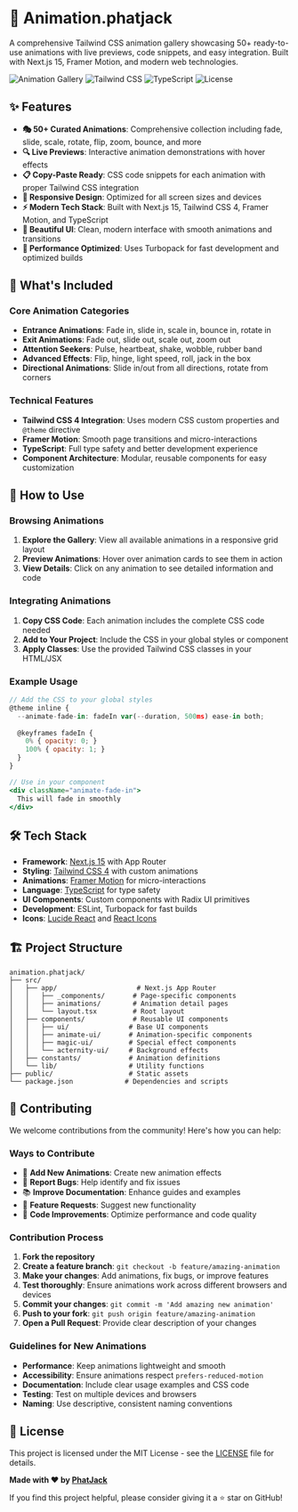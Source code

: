 # 🎨 Animation.phatjack

A comprehensive Tailwind CSS animation gallery showcasing 50+ ready-to-use animations with live previews, code snippets, and easy integration. Built with Next.js 15, Framer Motion, and modern web technologies.

![Animation Gallery](https://img.shields.io/badge/Next.js-15.5.0-black?style=for-the-badge&logo=next.js)
![Tailwind CSS](https://img.shields.io/badge/Tailwind_CSS-4.0-black?style=for-the-badge&logo=tailwind-css)
![TypeScript](https://img.shields.io/badge/TypeScript-5.0-blue?style=for-the-badge&logo=typescript)
![License](https://img.shields.io/badge/License-MIT-green?style=for-the-badge)

## ✨ Features

- **🎭 50+ Curated Animations**: Comprehensive collection including fade, slide, scale, rotate, flip, zoom, bounce, and more
- **🔍 Live Previews**: Interactive animation demonstrations with hover effects
- **📋 Copy-Paste Ready**: CSS code snippets for each animation with proper Tailwind CSS integration
- **📱 Responsive Design**: Optimized for all screen sizes and devices
- **⚡ Modern Tech Stack**: Built with Next.js 15, Tailwind CSS 4, Framer Motion, and TypeScript
- **🎨 Beautiful UI**: Clean, modern interface with smooth animations and transitions
- **🚀 Performance Optimized**: Uses Turbopack for fast development and optimized builds

## 🎯 What's Included

### Core Animation Categories
- **Entrance Animations**: Fade in, slide in, scale in, bounce in, rotate in
- **Exit Animations**: Fade out, slide out, scale out, zoom out
- **Attention Seekers**: Pulse, heartbeat, shake, wobble, rubber band
- **Advanced Effects**: Flip, hinge, light speed, roll, jack in the box
- **Directional Animations**: Slide in/out from all directions, rotate from corners

### Technical Features
- **Tailwind CSS 4 Integration**: Uses modern CSS custom properties and `@theme` directive
- **Framer Motion**: Smooth page transitions and micro-interactions
- **TypeScript**: Full type safety and better development experience
- **Component Architecture**: Modular, reusable components for easy customization
## 📖 How to Use

### Browsing Animations
1. **Explore the Gallery**: View all available animations in a responsive grid layout
2. **Preview Animations**: Hover over animation cards to see them in action
3. **View Details**: Click on any animation to see detailed information and code

### Integrating Animations
1. **Copy CSS Code**: Each animation includes the complete CSS code needed
2. **Add to Your Project**: Include the CSS in your global styles or component
3. **Apply Classes**: Use the provided Tailwind CSS classes in your HTML/JSX

### Example Usage
```jsx
// Add the CSS to your global styles
@theme inline {
  --animate-fade-in: fadeIn var(--duration, 500ms) ease-in both;
  
  @keyframes fadeIn {
    0% { opacity: 0; }
    100% { opacity: 1; }
  }
}

// Use in your component
<div className="animate-fade-in">
  This will fade in smoothly
</div>
```

## 🛠️ Tech Stack

- **Framework**: [Next.js 15](https://nextjs.org/) with App Router
- **Styling**: [Tailwind CSS 4](https://tailwindcss.com/) with custom animations
- **Animations**: [Framer Motion](https://www.framer.com/motion/) for micro-interactions
- **Language**: [TypeScript](https://www.typescriptlang.org/) for type safety
- **UI Components**: Custom components with Radix UI primitives
- **Development**: ESLint, Turbopack for fast builds
- **Icons**: [Lucide React](https://lucide.dev/) and [React Icons](https://react-icons.github.io/react-icons/)

## 🏗️ Project Structure

```
animation.phatjack/
├── src/
│   ├── app/                    # Next.js App Router
│   │   ├── _components/       # Page-specific components
│   │   ├── animations/        # Animation detail pages
│   │   └── layout.tsx         # Root layout
│   ├── components/            # Reusable UI components
│   │   ├── ui/               # Base UI components
│   │   ├── animate-ui/       # Animation-specific components
│   │   ├── magic-ui/         # Special effect components
│   │   └── acternity-ui/     # Background effects
│   ├── constants/            # Animation definitions
│   └── lib/                  # Utility functions
├── public/                   # Static assets
└── package.json             # Dependencies and scripts
```

## 🤝 Contributing

We welcome contributions from the community! Here's how you can help:

### Ways to Contribute
- 🎨 **Add New Animations**: Create new animation effects
- 🐛 **Report Bugs**: Help identify and fix issues
- 📚 **Improve Documentation**: Enhance guides and examples
- 🎯 **Feature Requests**: Suggest new functionality
- 🔧 **Code Improvements**: Optimize performance and code quality

### Contribution Process
1. **Fork the repository**
2. **Create a feature branch**: `git checkout -b feature/amazing-animation`
3. **Make your changes**: Add animations, fix bugs, or improve features
4. **Test thoroughly**: Ensure animations work across different browsers and devices
5. **Commit your changes**: `git commit -m 'Add amazing new animation'`
6. **Push to your fork**: `git push origin feature/amazing-animation`
7. **Open a Pull Request**: Provide clear description of your changes

### Guidelines for New Animations
- **Performance**: Keep animations lightweight and smooth
- **Accessibility**: Ensure animations respect `prefers-reduced-motion`
- **Documentation**: Include clear usage examples and CSS code
- **Testing**: Test on multiple devices and browsers
- **Naming**: Use descriptive, consistent naming conventions

## 📄 License

This project is licensed under the MIT License - see the [LICENSE](LICENSE) file for details.

**Made with ❤️ by [PhatJack](https://github.com/PhatJack)**

If you find this project helpful, please consider giving it a ⭐ star on GitHub!
